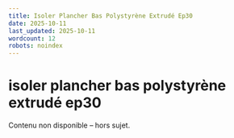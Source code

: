 ```yaml
---
title: Isoler Plancher Bas Polystyrène Extrudé Ep30
date: 2025-10-11
last_updated: 2025-10-11
wordcount: 12
robots: noindex
---
```


# isoler plancher bas polystyrène extrudé ep30

Contenu non disponible – hors sujet.